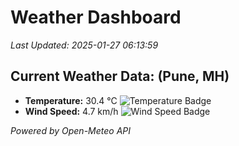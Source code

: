 
# Weather Dashboard

_Last Updated: 2025-01-27 06:13:59_

## Current Weather Data: (Pune, MH)
- **Temperature:** 30.4 °C ![Temperature Badge](https://img.shields.io/badge/Temperature-High%20Temp-orange)
- **Wind Speed:** 4.7 km/h ![Wind Speed Badge](https://img.shields.io/badge/Wind%20Speed-Low%20Wind-blue)

*Powered by Open-Meteo API*
